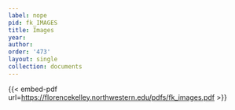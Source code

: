 ```yaml
---
label: nope
pid: fk_IMAGES
title: Images
year:
author:
order: '473'
layout: single
collection: documents
---
```



{{< embed-pdf url=https://florencekelley.northwestern.edu/pdfs/fk_images.pdf >}}